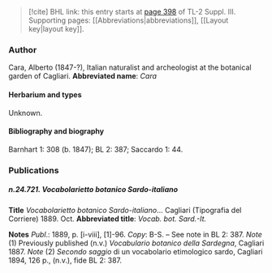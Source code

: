 > [!cite] BHL link: this entry starts at [page 398](https://www.biodiversitylibrary.org/page/33266705) of TL-2 Suppl. III.
> Supporting pages: [[Abbreviations|abbreviations]], [[Layout key|layout key]].

### Author

Cara, Alberto (1847-?), Italian naturalist and archeologist at the botanical garden of Cagliari. 
**Abbreviated name**: *Cara*

#### Herbarium and types

Unknown.

#### Bibliography and biography

Barnhart 1: 308 (b. 1847); BL 2: 387; Saccardo 1: 44.

### Publications

##### n.24.721. Vocabolarietto botanico Sardo-italiano

**Title**
*Vocabolarietto botanico Sardo-italiano*... Cagliari (Tipografia del Corriere) 1889. Oct.
**Abbreviated title**: *Vocab. bot. Sard.-It.*

**Notes**
*Publ*.: 1889, p. \[i-viii\], \[1\]-96. *Copy*: B-S. – See note in BL 2: 387.
*Note* (1) Previously published (n.v.) *Vocabulario botanico della Sardegna*, Cagliari 1887.
*Note* (2) *Secondo saggio* di un vocabolario etimologico sardo, Cagliari 1894, 126 p., (n.v.), fide BL 2: 387.

